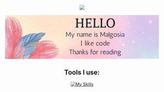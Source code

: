 <div align="center">

<img src="https://media.giphy.com/media/VgCDAzcKvsR6OM0uWg/giphy.gif" width="50">

![image width=100% ](/HELLO.png)


## Tools I use:

[![My Skills](https://skillicons.dev/icons?i=html,css,js,react,redux,git,github,typescript)](https://skillicons.dev)
</div>


